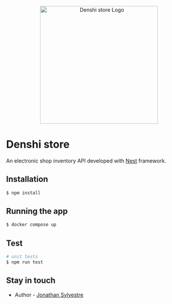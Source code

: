 <p align="center">
  <img src="https://media.gcflearnfree.org/content/55e0730c7dd48174331f5164_01_17_2014/whatisacomputer_mac.jpg" width="320" alt="Denshi store Logo" />
  <h1>Denshi store</h1>
</p>

[circleci-image]: https://img.shields.io/circleci/build/github/nestjs/nest/master?token=abc123def456
[circleci-url]: https://circleci.com/gh/nestjs/nest


An electronic shop inventory API developed with [Nest](https://github.com/nestjs/nest) framework.

## Installation

```bash
$ npm install
```

## Running the app

```bash
$ docker compose up
```

## Test

```bash
# unit tests
$ npm run test

```


## Stay in touch

- Author - [Jonathan Sylvestre](https://github.com/Stovenn)

